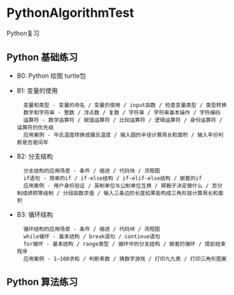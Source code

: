 # PythonAlgorithmTest
Python复习

## Python 基础练习

- B0: Python 绘图 turtle包

- B1: 变量的使用

        变量和类型 - 变量的命名 / 变量的使用 / input函数 / 检查变量类型 / 类型转换
        数字和字符串 - 整数 / 浮点数 / 复数 / 字符串 / 字符串基本操作 / 字符编码
        运算符 - 数学运算符 / 赋值运算符 / 比较运算符 / 逻辑运算符 / 身份运算符 / 运算符的优先级
        应用案例 - 华氏温度转换成摄氏温度 / 输入圆的半径计算周长和面积 / 输入年份判断是否是闰年

- B2: 分支结构

        分支结构的应用场景 - 条件 / 缩进 / 代码块 / 流程图
        if语句 - 简单的if / if-else结构 / if-elif-else结构 / 嵌套的if
        应用案例 - 用户身份验证 / 英制单位与公制单位互换 / 掷骰子决定做什么 / 百分制成绩转等级制 / 分段函数求值 / 输入三条边的长度如果能构成三角形就计算周长和面积

- B3: 循环结构

        循环结构的应用场景 - 条件 / 缩进 / 代码块 / 流程图
        while循环 - 基本结构 / break语句 / continue语句
        for循环 - 基本结构 / range类型 / 循环中的分支结构 / 嵌套的循环 / 提前结束程序
        应用案例 - 1~100求和 / 判断素数 / 猜数字游戏 / 打印九九表 / 打印三角形图案


## Python 算法练习
